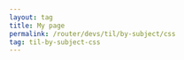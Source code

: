 ```yaml
---
layout: tag
title: My page
permalink: /router/devs/til/by-subject/css
tag: til-by-subject-css
---
```

